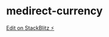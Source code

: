 # medirect-currency

[Edit on StackBlitz ⚡️](https://stackblitz.com/edit/nativescript-stackblitz-templates-ahztc3)